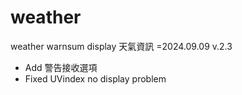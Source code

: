 # weather
weather warnsum display 天氣資訊
=2024.09.09 v.2.3
- Add 警告接收選項
- Fixed UVindex no display problem
